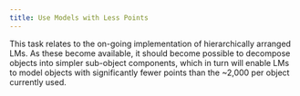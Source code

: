 ```yaml
---
title: Use Models with Less Points
---
```


This task relates to the on-going implementation of hierarchically arranged LMs. As these become available, it should become possible to decompose objects into simpler sub-object components, which in turn will enable LMs to model objects with significantly fewer points than the ~2,000 per object currently used.